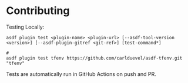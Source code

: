 # Contributing

Testing Locally:

```shell
asdf plugin test <plugin-name> <plugin-url> [--asdf-tool-version <version>] [--asdf-plugin-gitref <git-ref>] [test-command*]

#
asdf plugin test tfenv https://github.com/carlduevel/asdf-tfenv.git "tfenv"
```

Tests are automatically run in GitHub Actions on push and PR.
